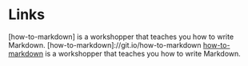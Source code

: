 # Links
[how-to-markdown] is a workshopper that teaches you how to write Markdown.
[how-to-markdown]://git.io/how-to-markdown
[how-to-markdown](//git.io/how-to-markdown) is a workshopper that teaches you how to write Markdown.
